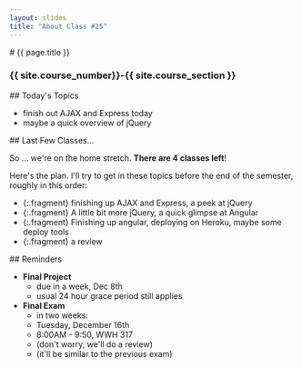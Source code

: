 ```yaml
---
layout: slides
title: "About Class #25"
---
```


<section markdown="block" class="intro-slide">
# {{ page.title }}

### {{ site.course_number}}-{{ site.course_section }}

<p><small></small></p>
</section>

<section markdown="block">
## Today's Topics

* finish out AJAX and Express today
* maybe a quick overview of jQuery
</section>

<section markdown="block">
## Last Few Classes...

So ... we're on the home stretch. __There are 4 classes left__!

Here's the plan. I'll try to get in these topics before the end of the semester, roughly in this order:

* {:.fragment} finishing up AJAX and Express, a peek at jQuery
* {:.fragment} A little bit more jQuery, a quick glimpse at Angular
* {:.fragment} Finishing up angular, deploying on Heroku, maybe some deploy tools
* {:.fragment} a review
</section>

<section markdown="block">
## Reminders

* __Final Project__ 
	* due in a week, Dec 8th 
	* usual 24 hour grace period still applies
* __Final Exam__ 
	* in two weeks:
	* Tuesday, December 16th
	* 8:00AM - 9:50, WWH 317
	* (don't worry, we'll do a review)
	* (it'll be similar to the previous exam)
</section>

